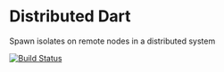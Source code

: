 Distributed Dart
================
Spawn isolates on remote nodes in a distributed system

[![Build Status](https://drone.io/github.com/SW108F13-AAU/distributed_dart/status.png)](https://drone.io/github.com/SW108F13-AAU/distributed_dart/latest)

